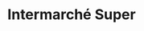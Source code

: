 ---
title: "Intermarché Super"
url: /le-mayet-de-montagne/intermarche-super-rue-de-ferrieres/
shop: Gasflaschen
---